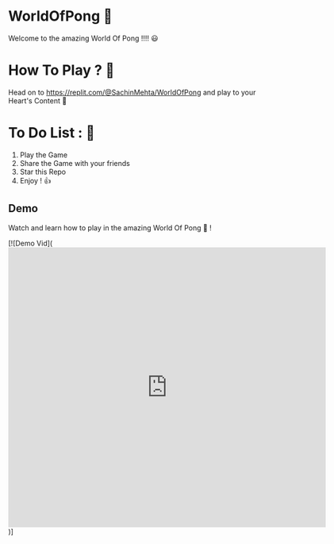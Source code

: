# WorldOfPong 🏓
Welcome to the amazing World Of Pong !!!! 😃

# How To Play ? 🤔
Head on to https://replit.com/@SachinMehta/WorldOfPong and play to your Heart's Content 💝

# To Do List : 📜
  1) Play the Game
  2) Share the Game with your friends
  3) Star this Repo
  4) Enjoy ! 👍

## Demo

Watch and learn how to play in the amazing World Of Pong 🏓 !

[![Demo Vid](<iframe src="https://player.vimeo.com/video/572907588" width="640" height="564" frameborder="0" allow="autoplay; fullscreen" allowfullscreen></iframe>)]
